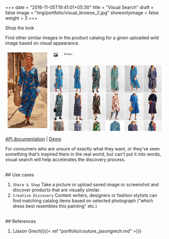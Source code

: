 +++
date = "2016-11-05T19:41:01+05:30"
title = "Visual Search"
draft = false
image = "img/portfolio/visual_browse_2.jpg"
showonlyimage = false
weight = 3
+++

Shop the look
<!--more-->

Find other similar images in the product catalog for a given uploaded wild image based on visual appearance. 

<img src="/img/portfolio/visual_search_1.jpg" width="600">

[API documentation](https://cognitivefashion.github.io/slate/#visual-search) | [Demo](http://cfdemosflagship.mybluemix.net/)

For consumers who are unsure of exactly what they want, or they’ve seen something that’s inspired them in the real world, but can’t put it into words, visual search will help accelerates the discovery process.

</br>
## Use cases

1. `Share & Shop`  Take a picture or upload saved image or screenshot and discover products that are visually similar. 
1. `Creative Discovery`  Content writers, designers or fashion stylists can find matching catalog items based on selected photograph (“which dress best resembles this painting” etc.)

</br>
## References

1. [Jason Grech]({{< ref "portfolio/couture_jasongrech.md" >}}) 


